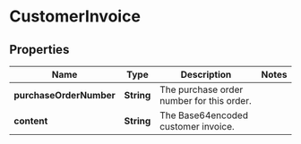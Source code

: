 
# CustomerInvoice

## Properties
Name | Type | Description | Notes
------------ | ------------- | ------------- | -------------
**purchaseOrderNumber** | **String** | The purchase order number for this order. | 
**content** | **String** | The Base64encoded customer invoice. | 



